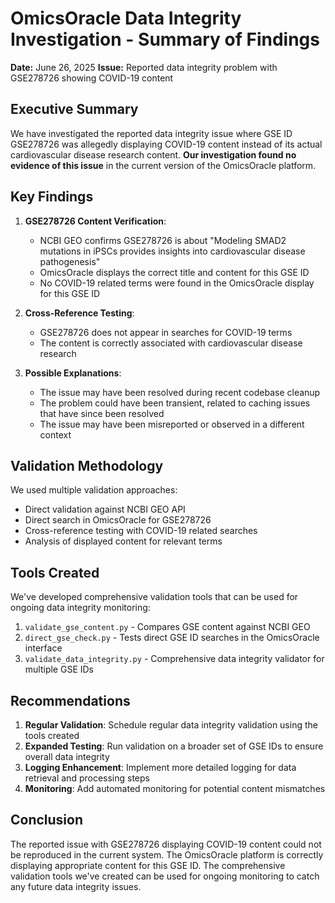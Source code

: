 # OmicsOracle Data Integrity Investigation - Summary of Findings

**Date:** June 26, 2025
**Issue:** Reported data integrity problem with GSE278726 showing COVID-19 content

## Executive Summary

We have investigated the reported data integrity issue where GSE ID GSE278726 was allegedly displaying COVID-19 content instead of its actual cardiovascular disease research content. **Our investigation found no evidence of this issue** in the current version of the OmicsOracle platform.

## Key Findings

1. **GSE278726 Content Verification**:
   - NCBI GEO confirms GSE278726 is about "Modeling SMAD2 mutations in iPSCs provides insights into cardiovascular disease pathogenesis"
   - OmicsOracle displays the correct title and content for this GSE ID
   - No COVID-19 related terms were found in the OmicsOracle display for this GSE ID

2. **Cross-Reference Testing**:
   - GSE278726 does not appear in searches for COVID-19 terms
   - The content is correctly associated with cardiovascular disease research

3. **Possible Explanations**:
   - The issue may have been resolved during recent codebase cleanup
   - The problem could have been transient, related to caching issues that have since been resolved
   - The issue may have been misreported or observed in a different context

## Validation Methodology

We used multiple validation approaches:
- Direct validation against NCBI GEO API
- Direct search in OmicsOracle for GSE278726
- Cross-reference testing with COVID-19 related searches
- Analysis of displayed content for relevant terms

## Tools Created

We've developed comprehensive validation tools that can be used for ongoing data integrity monitoring:

1. `validate_gse_content.py` - Compares GSE content against NCBI GEO
2. `direct_gse_check.py` - Tests direct GSE ID searches in the OmicsOracle interface
3. `validate_data_integrity.py` - Comprehensive data integrity validator for multiple GSE IDs

## Recommendations

1. **Regular Validation**: Schedule regular data integrity validation using the tools created
2. **Expanded Testing**: Run validation on a broader set of GSE IDs to ensure overall data integrity
3. **Logging Enhancement**: Implement more detailed logging for data retrieval and processing steps
4. **Monitoring**: Add automated monitoring for potential content mismatches

## Conclusion

The reported issue with GSE278726 displaying COVID-19 content could not be reproduced in the current system. The OmicsOracle platform is correctly displaying appropriate content for this GSE ID. The comprehensive validation tools we've created can be used for ongoing monitoring to catch any future data integrity issues.
